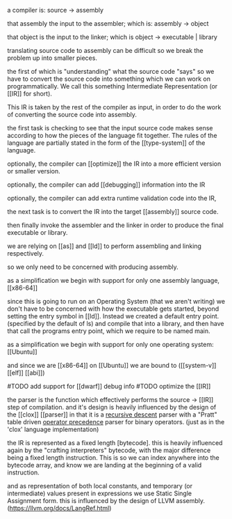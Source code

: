 a compiler is:
	source -> assembly

that assembly the input to the assembler; which is:
	assembly -> object

that object is the input to the linker; which is
	object -> executable | library

translating source code to assembly can be difficult
so we break the problem up into smaller pieces.

the first of which is "understanding" what the source code "says"
so we have to convert the source code into something which we 
can work on programmatically. We call this something 
Intermediate Representation (or [[IR]] for short).

This IR is taken by the rest of the compiler as input, in order to do the work 
of converting the source code into assembly.

the first task is checking to see that the input source code makes sense according 
to how the pieces of the language fit together. The rules of the language are partially 
stated in the form of the [[type-system]] of the language.

optionally, the compiler can [[optimize]] the IR into a more efficient version or smaller version.

optionally, the compiler can add [[debugging]] information into the IR

optionally, the compiler can add extra runtime validation code into the IR,

the next task is to convert the IR into the target [[assembly]] source code.

then finally invoke the assembler and the linker in order to produce the 
final executable or library.

we are relying on [[as]] and [[ld]] to perform assembling and linking respectively.

so we only need to be concerned with producing assembly.

as a simplification we begin with support for only one assembly language, [[x86-64]]

since this is going to run on an Operating System (that we aren't writing) we don't
have to be concerned with how the executable gets started, 
beyond setting the entry symbol in [[ld]].
Instead we created a default entry point. (specified by the default of ls) and compile that into a library,
and then have that call the programs entry point, which we require to be named main.

as a simplification we begin with support for only one operating system: [[Ubuntu]]

and since we are [[x86-64]] on [[Ubuntu]] we are bound to ([[system-v]] [[elf]] [[abi]])

#TODO add support for [[dwarf]] debug info
#TODO optimize the [[IR]]

the parser is the function which effectively performs the
	source -> [[IR]]
step of compilation.
and it's design is heavily influenced by the design of the [[clox]] [[parser]] 
in that it is a [recursive descent](https://en.wikipedia.org/wiki/Recursive_descent_parser) parser with
a "Pratt" table driven [operator precedence](https://en.wikipedia.org/wiki/Operator-precedence_parser) parser for binary operators.
(just as in the 'clox' language implementation)

the IR is represented as a fixed length [bytecode]. 
this is heavily influenced again by the "crafting interpreters" bytecode, with the major difference being a fixed length instruction. This is so we can index anywhere into the 
bytecode array, and know we are landing at the beginning of a valid instruction.

and as representation of both local constants, and temporary (or intermediate) values present in expressions we use Static Single Assignment form.
this is influenced by the design of LLVM assembly.
(https://llvm.org/docs/LangRef.html)